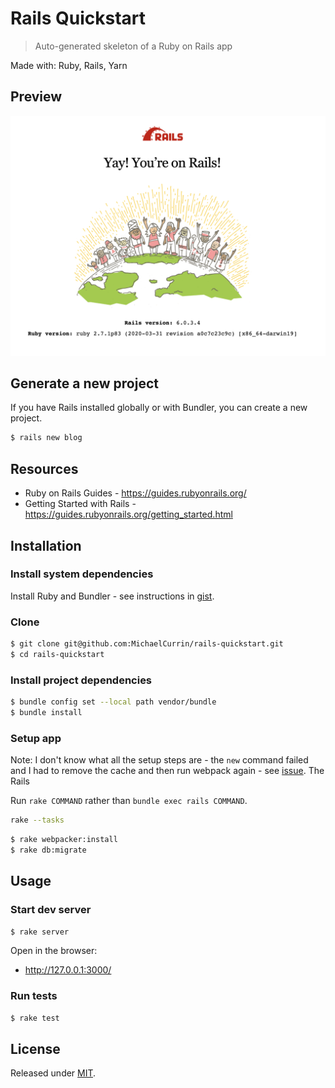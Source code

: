 # Rails Quickstart
> Auto-generated skeleton of a Ruby on Rails app

Made with: Ruby, Rails, Yarn


## Preview

<div align="center">
  
![Sample screenshot](/sample.png)

</div>


## Generate a new project

If you have Rails installed globally or with Bundler, you can create a new project.

```sh
$ rails new blog
```


## Resources

- Ruby on Rails Guides - https://guides.rubyonrails.org/
- Getting Started with Rails - https://guides.rubyonrails.org/getting_started.html


## Installation

### Install system dependencies

Install Ruby and Bundler - see instructions in [gist](https://gist.github.com/MichaelCurrin/3af38fca4e2903cdedfb8402c18b2936).

### Clone

```sh
$ git clone git@github.com:MichaelCurrin/rails-quickstart.git
$ cd rails-quickstart
```

### Install project dependencies

```sh
$ bundle config set --local path vendor/bundle
$ bundle install
```

### Setup app

Note: I don't know what all the setup steps are - the `new` command failed and I had to remove the cache and then run webpack again - see [issue](https://github.com/Shopify/bootsnap/issues/73). The Rails 

Run `rake COMMAND` rather than `bundle exec rails COMMAND`.

```sh
rake --tasks
```

```sh
$ rake webpacker:install
$ rake db:migrate
```


## Usage

### Start dev server

```sh
$ rake server
```

Open in the browser:

- http://127.0.0.1:3000/

### Run tests

```sh
$ rake test
```


## License

Released under [MIT](/LICENSE).

